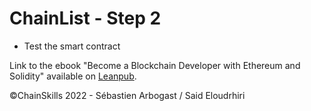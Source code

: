 # ChainList - Step 2

- Test the smart contract

Link to the ebook "Become a Blockchain Developer with Ethereum and Solidity" available on [Leanpub](https://leanpub.com/blockchain-developer).

&copy;ChainSkills 2022 - Sébastien Arbogast / Said Eloudrhiri
